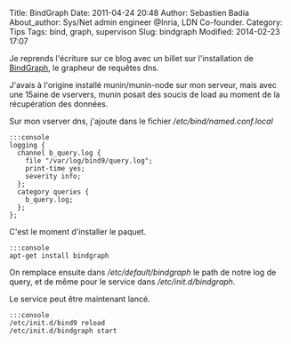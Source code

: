 Title: BindGraph
Date: 2011-04-24 20:48
Author: Sebastien Badia
About_author: Sys/Net admin engineer @Inria, LDN Co-founder.
Category: Tips
Tags: bind, graph, supervison
Slug: bindgraph
Modified: 2014-02-23 17:07

Je reprends l'écriture sur ce blog avec un billet sur l'installation de [BindGraph](http://www.linux.it/~md/software/bindgraph-0.2.tgz), le grapheur de requêtes dns.

J'avais à l'origine installé munin/munin-node sur mon serveur, mais avec une 15aine de vservers, munin posait des soucis de load au moment de la récupération des données.

Sur mon vserver dns, j'ajoute dans le fichier */etc/bind/named.conf.local*

    :::console
    logging {
      channel b_query.log {
        file "/var/log/bind9/query.log";
        print-time yes;
        severity info;
      };
      category queries {
        b_query.log;
      };
    };

C'est le moment d'installer le paquet.  

    :::console
    apt-get install bindgraph

On remplace ensuite dans */etc/default/bindgraph* le path de notre log de query, et de même pour le service dans */etc/init.d/bindgraph*.

Le service peut être maintenant lancé.

    :::console
    /etc/init.d/bind9 reload
    /etc/init.d/bindgraph start
